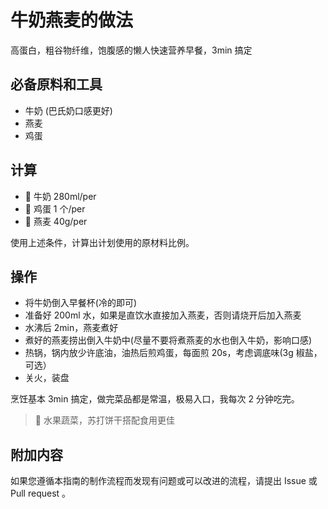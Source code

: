 # 牛奶燕麦的做法

高蛋白，粗谷物纤维，饱腹感的懒人快速营养早餐，3min 搞定

## 必备原料和工具

* 牛奶 (巴氏奶口感更好)
* 燕麦
* 鸡蛋

## 计算

* 🥛 牛奶 280ml/per
* 🍳 鸡蛋 1 个/per
* 🍚 燕麦 40g/per

使用上述条件，计算出计划使用的原材料比例。

## 操作

* 将牛奶倒入早餐杯(冷的即可)
* 准备好 200ml 水，如果是直饮水直接加入燕麦，否则请烧开后加入燕麦
* 水沸后 2min，燕麦煮好
* 煮好的燕麦捞出倒入牛奶中(尽量不要将煮燕麦的水也倒入牛奶，影响口感)
* 热锅，锅内放少许底油，油热后煎鸡蛋，每面煎 20s，考虑调底味(3g 椒盐，可选）
* 关火，装盘

烹饪基本 3min 搞定，做完菜品都是常温，极易入口，我每次 2 分钟吃完。

> 🥑 水果蔬菜，苏打饼干搭配食用更佳

## 附加内容

如果您遵循本指南的制作流程而发现有问题或可以改进的流程，请提出 Issue 或 Pull request 。

